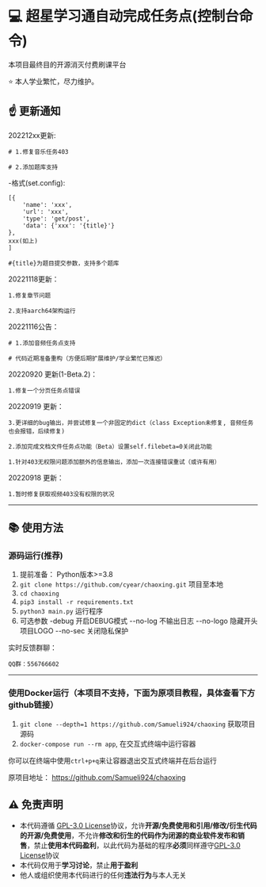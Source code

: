 # :computer: 超星学习通自动完成任务点(控制台命令)

本项目最终目的开源消灭付费刷课平台

:star: 本人学业繁忙，尽力维护。

## :point_up: 更新通知

202212xx更新:

    # 1.修复音乐任务403

    # 2.添加题库支持

-格式(set.config):
    
    [{
        'name': 'xxx',
        'url': 'xxx',
        'type': 'get/post',
        'data': {'xxx': '{title}'}
    },
    xxx(如上)
    ]

    #{title}为题目提交参数，支持多个题库

20221118更新：

    1.修复章节问题

    2.支持aarch64架构运行

20221116公告：

    # 1.添加音频任务点支持

    # 代码近期准备重构（方便后期扩展维护/学业繁忙已推迟）

20220920 更新(1-Beta.2)：

    1.修复一个分页任务点错误

20220919 更新：

    3.更详细的bug输出，并尝试修复一个非固定的dict（class Exception未修复, 音频任务也会报错，后续修复)

    2.添加完成文档文件任务点功能（Beta）设置self.filebeta=0关闭此功能

    1.针对403无权限问题添加额外的信息输出，添加一次连接错误重试（或许有用）

20220918 更新：

    1.暂时修复获取视频403没有权限的状况

-------------------

## :books: 使用方法

### 源码运行(推荐)
1. 提前准备： Python版本>=3.8
2. `git clone https://github.com/cyear/chaoxing.git` 项目至本地
3. `cd chaoxing`
4. `pip3 install -r requirements.txt`
5. `python3 main.py` 运行程序
6. 可选参数 -debug 开启DEBUG模式 --no-log 不输出日志 --no-logo 隐藏开头项目LOGO --no-sec 关闭隐私保护

实时反馈群聊：

    QQ群：556766602

-------------------

### 使用Docker运行（本项目不支持，下面为原项目教程，具体查看下方github链接）
1. `git clone --depth=1 https://github.com/Samueli924/chaoxing` 获取项目源码
2. `docker-compose run --rm app`, 在交互式终端中运行容器

你可以在终端中使用`ctrl+p+q`来让容器退出交互式终端并在后台运行


原项目地址： https://github.com/Samueli924/chaoxing

## :warning: 免责声明  
- 本代码遵循 [GPL-3.0 License](https://github.com/cyear/chaoxing/blob/main/LICENSE)协议，允许**开源/免费使用和引用/修改/衍生代码的开源/免费使用**，不允许**修改和衍生的代码作为闭源的商业软件发布和销售**，禁止**使用本代码盈利**，以此代码为基础的程序**必须**同样遵守[GPL-3.0 License](https://github.com/cyear/chaoxing/blob/main/LICENSE)协议  
- 本代码仅用于**学习讨论**，禁止**用于盈利**  
- 他人或组织使用本代码进行的任何**违法行为**与本人无关
